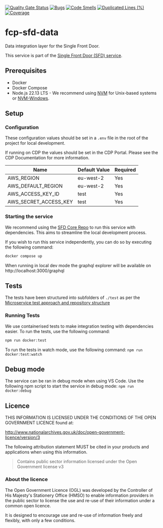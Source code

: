 [![Quality Gate Status](https://sonarcloud.io/api/project_badges/measure?project=DEFRA_fcp-sfd-data&metric=alert_status)](https://sonarcloud.io/summary/new_code?id=DEFRA_fcp-sfd-data)
[![Bugs](https://sonarcloud.io/api/project_badges/measure?project=DEFRA_fcp-sfd-data&metric=bugs)](https://sonarcloud.io/summary/new_code?id=DEFRA_fcp-sfd-data)
[![Code Smells](https://sonarcloud.io/api/project_badges/measure?project=DEFRA_fcp-sfd-data&metric=code_smells)](https://sonarcloud.io/summary/new_code?id=DEFRA_fcp-sfd-data)
[![Duplicated Lines (%)](https://sonarcloud.io/api/project_badges/measure?project=DEFRA_fcp-sfd-data&metric=duplicated_lines_density)](https://sonarcloud.io/summary/new_code?id=DEFRA_fcp-sfd-data)
[![Coverage](https://sonarcloud.io/api/project_badges/measure?project=DEFRA_fcp-sfd-data&metric=coverage)](https://sonarcloud.io/summary/new_code?id=DEFRA_fcp-sfd-data)


# fcp-sfd-data

Data integration layer for the Single Front Door.

This service is part of the [Single Front Door (SFD) service](https://github.com/DEFRA/fcp-sfd-core).

## Prerequisites
- Docker
- Docker Compose
- Node.js 22.13 LTS - We recommend using [NVM](https://github.com/nvm-sh/nvm) for Unix-based systems or [NVM-Windows](https://github.com/coreybutler/nvm-windows).

## Setup

### Configuration

These configuration values should be set in a `.env` file in the root of the project for local development.

If running on CDP the values should be set in the CDP Portal. Please see the CDP Documentation for more information.

| Name | Default Value | Required |
|------|--------------|----------|
| AWS_REGION | eu-west-2 | Yes |
| AWS_DEFAULT_REGION | eu-west-2 | Yes |
| AWS_ACCESS_KEY_ID | test | Yes |
| AWS_SECRET_ACCESS_KEY | test | Yes |

### Starting the service
We recommend using the [SFD Core Repo](https://github.com/DEFRA/fcp-sfd-core) to run this service with dependencies. This aims to streamline the local development process.

If you wish to run this service independently, you can do so by executing the following command:
```bash
docker compose up
```

When running in local dev mode the graphql explorer will be available on http://localhost:3000/graphql

## Tests
The tests have been structured into subfolders of `./test` as per the
[Microservice test approach and repository structure](https://eaflood.atlassian.net/wiki/spaces/FPS/pages/1845396477/Microservice+test+approach+and+repository+structure)

### Running Tests
We use containerised tests to make integration testing with dependencies easier. To run the tests, use the following command:
```bash
npm run docker:test
```

To run the tests in watch mode, use the following command:
`npm run docker:test:watch`

## Debug mode
The service can be ran in debug mode when using VS Code. Use the following npm script to start the service in debug mode: `npm run docker:debug`

## Licence

THIS INFORMATION IS LICENSED UNDER THE CONDITIONS OF THE OPEN GOVERNMENT LICENCE found at:

<http://www.nationalarchives.gov.uk/doc/open-government-licence/version/3>

The following attribution statement MUST be cited in your products and applications when using this information.

> Contains public sector information licensed under the Open Government license v3

### About the licence

The Open Government Licence (OGL) was developed by the Controller of His Majesty's Stationery Office (HMSO) to enable
information providers in the public sector to license the use and re-use of their information under a common open
licence.

It is designed to encourage use and re-use of information freely and flexibly, with only a few conditions.
